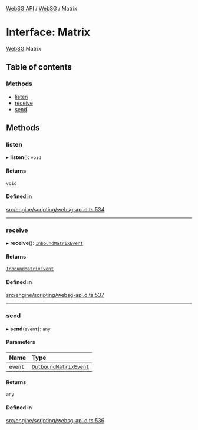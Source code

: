[WebSG API](../README.md) / [WebSG](../modules/WebSG.md) / Matrix

# Interface: Matrix

[WebSG](../modules/WebSG.md).Matrix

## Table of contents

### Methods

- [listen](WebSG.Matrix.md#listen)
- [receive](WebSG.Matrix.md#receive)
- [send](WebSG.Matrix.md#send)

## Methods

### listen

▸ **listen**(): `void`

#### Returns

`void`

#### Defined in

[src/engine/scripting/websg-api.d.ts:534](https://github.com/thirdroom/thirdroom/blob/972fa72b/src/engine/scripting/websg-api.d.ts#L534)

___

### receive

▸ **receive**(): [`InboundMatrixEvent`](WebSG.InboundMatrixEvent.md)

#### Returns

[`InboundMatrixEvent`](WebSG.InboundMatrixEvent.md)

#### Defined in

[src/engine/scripting/websg-api.d.ts:537](https://github.com/thirdroom/thirdroom/blob/972fa72b/src/engine/scripting/websg-api.d.ts#L537)

___

### send

▸ **send**(`event`): `any`

#### Parameters

| Name | Type |
| :------ | :------ |
| `event` | [`OutboundMatrixEvent`](WebSG.OutboundMatrixEvent.md) |

#### Returns

`any`

#### Defined in

[src/engine/scripting/websg-api.d.ts:536](https://github.com/thirdroom/thirdroom/blob/972fa72b/src/engine/scripting/websg-api.d.ts#L536)
